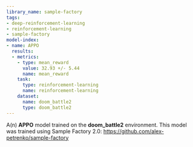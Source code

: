 ```yaml
---
library_name: sample-factory
tags:
- deep-reinforcement-learning
- reinforcement-learning
- sample-factory
model-index:
- name: APPO
  results:
  - metrics:
    - type: mean_reward
      value: 32.93 +/- 5.44
      name: mean_reward
    task:
      type: reinforcement-learning
      name: reinforcement-learning
    dataset:
      name: doom_battle2
      type: doom_battle2
---
```


A(n) **APPO** model trained on the **doom_battle2** environment.
This model was trained using Sample Factory 2.0: https://github.com/alex-petrenko/sample-factory
    